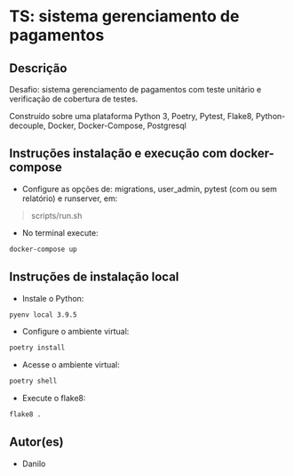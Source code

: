 # TS: sistema gerenciamento de pagamentos

## Descrição

Desafio: sistema gerenciamento de pagamentos com teste unitário e verificação de cobertura de testes.

Construído sobre uma plataforma Python 3, Poetry, Pytest, Flake8, Python-decouple, Docker, Docker-Compose, Postgresql

## Instruções instalação e execução com docker-compose

- Configure as opções de: migrations, user_admin, pytest (com ou sem relatório) e runserver, em:

> scripts/run.sh

- No terminal execute:

```sh
docker-compose up
```

## Instruções de instalação local

- Instale o Python:

```sh
pyenv local 3.9.5
```

- Configure o ambiente virtual:

```sh
poetry install
```

- Acesse o ambiente virtual:

```sh
poetry shell
```

- Execute o flake8:

```sh
flake8 .
```

## Autor(es)

- Danilo

